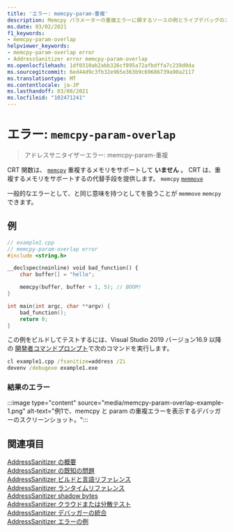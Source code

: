 ```yaml
---
title: 'エラー: memcpy-param-重複'
description: Memcpy パラメーターの重複エラーに関するソースの例とライブデバッグのスクリーンショット。
ms.date: 03/02/2021
f1_keywords:
- memcpy-param-overlap
helpviewer_keywords:
- memcpy-param-overlap error
- AddressSanitizer error memcpy-param-overlap
ms.openlocfilehash: 1df0310ab2abb326cf895a72afbdffa7c239d9da
ms.sourcegitcommit: 6ed44d9c3fb32e965e363b9c69686739a90a2117
ms.translationtype: MT
ms.contentlocale: ja-JP
ms.lasthandoff: 03/08/2021
ms.locfileid: "102471241"
---
```

# <a name="error-memcpy-param-overlap"></a>エラー: `memcpy-param-overlap`

> アドレスサニタイザーエラー: memcpy-param-重複

CRT 関数は、 [`memcpy`](../c-runtime-library/reference/memcpy-wmemcpy.md) 重複するメモリをサポートして **いません** 。 CRT は、重複するメモリをサポートするの代替手段を提供します。 `memcpy` [`memmove`](../c-runtime-library/reference/memmove-wmemmove.md)

一般的なエラーとして、と同じ意味を持つとしてを扱うことが `memmove` `memcpy` できます。

## <a name="example"></a>例

```cpp
// example1.cpp
// memcpy-param-overlap error
#include <string.h>

__declspec(noinline) void bad_function() {
    char buffer[] = "hello";

    memcpy(buffer, buffer + 1, 5); // BOOM!
}

int main(int argc, char **argv) {
    bad_function();
    return 0;
}
```

この例をビルドしてテストするには、Visual Studio 2019 バージョン16.9 以降の [開発者コマンドプロンプト](../build/building-on-the-command-line.md#developer_command_prompt_shortcuts)で次のコマンドを実行します。

```cmd
cl example1.cpp /fsanitize=address /Zi
devenv /debugexe example1.exe
```

### <a name="resulting-error"></a>結果のエラー

:::image type="content" source="media/memcpy-param-overlap-example-1.png" alt-text="例1で、memcpy と param の重複エラーを表示するデバッガーのスクリーンショット。":::

## <a name="see-also"></a>関連項目

[AddressSanitizer の概要](./asan.md)\
[AddressSanitizer の既知の問題](./asan-known-issues.md)\
[AddressSanitizer ビルドと言語リファレンス](./asan-building.md)\
[AddressSanitizer ランタイムリファレンス](./asan-runtime.md)\
[AddressSanitizer shadow bytes](./asan-shadow-bytes.md)\
[AddressSanitizer クラウドまたは分散テスト](./asan-offline-crash-dumps.md)\
[AddressSanitizer デバッガーの統合](./asan-debugger-integration.md)\
[AddressSanitizer エラーの例](./asan-error-examples.md)
